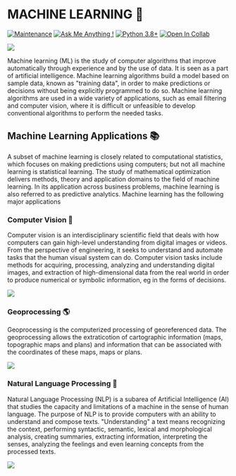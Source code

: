 # MACHINE LEARNING 🧠

[![Maintenance](https://img.shields.io/badge/Maintained%3F-yes-green.svg)](https://GitHub.com/Naereen/StrapDown.js/graphs/commit-activity)
[![Ask Me Anything !](https://img.shields.io/badge/Ask%20me-anything-1abc9c.svg)](https://GitHub.com/Naereen/ama)
[![Python 3.8+](https://img.shields.io/badge/python-3.6+-yellow.svg)](https://www.python.org/downloads/release/python-360/)
[![Open In Collab](https://colab.research.google.com/assets/colab-badge.svg)](https://colab.research.google.com/github/Naereen/badges)

![](https://miro.medium.com/max/3000/1*n3TBO5i8hrYAujlhiHoE_w.gif)

Machine learning (ML) is the study of computer algorithms that improve automatically through experience and by the use of data. It is seen as a part of artificial intelligence. Machine learning algorithms build a model based on sample data, known as "training data", in order to make predictions or decisions without being explicitly programmed to do so. Machine learning algorithms are used in a wide variety of applications, such as email filtering and computer vision, where it is difficult or unfeasible to develop conventional algorithms to perform the needed tasks.

## Machine Learning Applications :books:

A subset of machine learning is closely related to computational statistics, which focuses on making predictions using computers; but not all machine learning is statistical learning. The study of mathematical optimization delivers methods, theory and application domains to the field of machine learning. In its application across business problems, machine learning is also referred to as predictive analytics.
Machine learning has the following major applications

### Computer Vision :robot:
Computer vision is an interdisciplinary scientific field that deals with how computers can gain high-level understanding from digital images or videos. From the perspective of engineering, it seeks to understand and automate tasks that the human visual system can do. 
Computer vision tasks include methods for acquiring, processing, analyzing and understanding digital images, and extraction of high-dimensional data from the real world in order to produce numerical or symbolic information, eg in the forms of decisions. 

![](https://cdn-images-1.medium.com/max/600/1*bXJwwApuno7RQsJd8zqMtA.gif)

### Geoprocessing :earth_americas:
Geoprocessing is the computerized processing of georeferenced data. The geoprocessing allows the extraticotion of cartographic information (maps, topographic maps and plans) and information that can be associated with the coordinates of these maps, maps or plans.

 ![](https://miro.medium.com/max/1440/1*dCLAwcPZhvOa8a9SCiHisA.gif)


### Natural Language Processing :pencil:
Natural Language Processing (NLP) is a subarea of Artificial Intelligence (AI) that studies the capacity and limitations of a machine in the sense of human language. The purpose of NLP is to provide computers with an ability to understand and compose texts. "Understanding" a text means recognizing the context, performing syntactic, semantic, lexical and morphological analysis, creating summaries, extracting information, interpreting the senses, analyzing the feelings and even learning concepts from the processed texts.

![](https://camo.githubusercontent.com/fb7b111e2f91085fa8777cd9f5b0e1aecdb0be15b3021bf49a583c30d1669686/68747470733a2f2f63646e2d696d616765732d312e6d656469756d2e636f6d2f6d61782f313236302f312a68425279337646584a6c657a6b497330577332594d512e676966)


